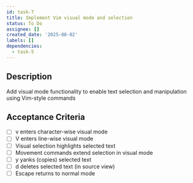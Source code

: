 ```yaml
---
id: task-7
title: Implement Vim visual mode and selection
status: To Do
assignee: []
created_date: '2025-08-02'
labels: []
dependencies:
  - task-5
---
```


## Description

Add visual mode functionality to enable text selection and manipulation using Vim-style commands

## Acceptance Criteria

- [ ] v enters character-wise visual mode
- [ ] V enters line-wise visual mode
- [ ] Visual selection highlights selected text
- [ ] Movement commands extend selection in visual mode
- [ ] y yanks (copies) selected text
- [ ] d deletes selected text (in source view)
- [ ] Escape returns to normal mode
